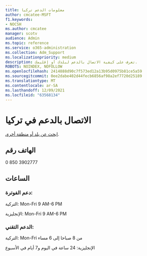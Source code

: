```yaml
---
title: معلومات الدعم تركيا
author: cmcatee-MSFT
f1.keywords:
- NOCSH
ms.author: cmcatee
manager: scotv
audience: Admin
ms.topic: reference
ms.service: o365-administration
ms.collection: Adm_Support
ms.localizationpriority: medium
description: تعرف على كيفية الاتصال بالدعم لبلدك أو إقليمك.
ROBOTS: NOINDEX, NOFOLLOW
ms.openlocfilehash: 2414888d90c7f573ed12a13b95d0975b81ce5a59
ms.sourcegitcommit: 0ee2dabe402d44fecb6856af98a2ef7720d25189
ms.translationtype: MT
ms.contentlocale: ar-SA
ms.lasthandoff: 12/09/2021
ms.locfileid: "63568134"
---
```

# <a name="contact-support-for-turkey"></a>الاتصال بالدعم في تركيا

[ابحث عن بلد أو منطقة أخرى](../get-help-support.md).

## <a name="phone-number"></a>الهاتف رقم
0 850 3902777

## <a name="hours"></a>الساعات
### <a name="billing-support"></a>دعم الفوترة:

التركية: Mon-Fri 9 AM-6 PM

الإنجليزية: Mon-Fri 9 AM-6 PM

### <a name="technical-support"></a>الدعم التقني:

التركية: Mon-Fri من 8 صباحا إلى 6 مساء

الإنجليزية: 24 ساعة في اليوم و7 أيام في الأسبوع
